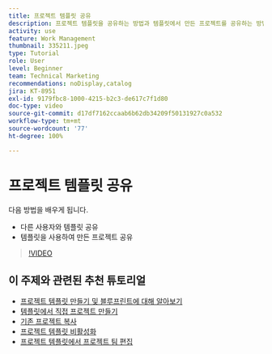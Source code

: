```yaml
---
title: 프로젝트 템플릿 공유
description: 프로젝트 템플릿을 공유하는 방법과 템플릿에서 만든 프로젝트를 공유하는 방법에 대해 알아봅니다.
activity: use
feature: Work Management
thumbnail: 335211.jpeg
type: Tutorial
role: User
level: Beginner
team: Technical Marketing
recommendations: noDisplay,catalog
jira: KT-8951
exl-id: 9179fbc8-1000-4215-b2c3-de617c7f1d80
doc-type: video
source-git-commit: d17df7162ccaab6b62db34209f50131927c0a532
workflow-type: tm+mt
source-wordcount: '77'
ht-degree: 100%

---
```


# 프로젝트 템플릿 공유

다음 방법을 배우게 됩니다.

* 다른 사용자와 템플릿 공유
* 템플릿을 사용하여 만든 프로젝트 공유

>[!VIDEO](https://video.tv.adobe.com/v/335211/?quality=12&learn=on&enablevpops)

## 이 주제와 관련된 추천 튜토리얼

* [프로젝트 템플릿 만들기 및 블루프린트에 대해 알아보기](/help/manage-work/create-and-manage-project-templates/create-a-project-template.md)
* [템플릿에서 직접 프로젝트 만들기](/help/manage-work/create-and-manage-project-templates/create-a-project-directly-from-a-template.md)
* [기존 프로젝트 복사](/help/manage-work/manage-projects/copy-an-existing-project.md)
* [프로젝트 템플릿 비활성화](/help/manage-work/create-and-manage-project-templates/deactivate-a-project-template.md)
* [프로젝트 템플릿에서 프로젝트 팀 편집](/help/manage-work/create-and-manage-project-templates/edit-the-project-team-in-a-project-template.md)
